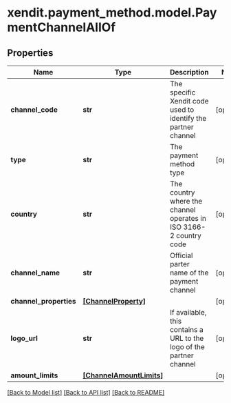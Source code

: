 # xendit.payment_method.model.PaymentChannelAllOf


## Properties
Name | Type | Description | Notes
------------ | ------------- | ------------- | -------------
**channel_code** | **str** | The specific Xendit code used to identify the partner channel | [optional] 
**type** | **str** | The payment method type | [optional] 
**country** | **str** | The country where the channel operates  in ISO 3166-2 country code | [optional] 
**channel_name** | **str** | Official parter name of the payment channel | [optional] 
**channel_properties** | [**[ChannelProperty]**](ChannelProperty.md) |  | [optional] 
**logo_url** | **str** | If available, this contains a URL to the logo of the partner channel | [optional] 
**amount_limits** | [**[ChannelAmountLimits]**](ChannelAmountLimits.md) |  | [optional] 

[[Back to Model list]](../README.md#documentation-for-models) [[Back to API list]](../README.md#documentation-for-api-endpoints) [[Back to README]](../README.md)


